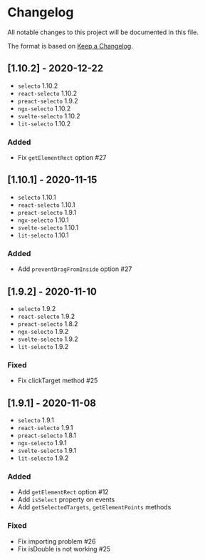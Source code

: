 # Changelog
All notable changes to this project will be documented in this file.

The format is based on [Keep a Changelog](https://keepachangelog.com/en/1.0.0/).


## [1.10.2] - 2020-12-22
* `selecto` 1.10.2
* `react-selecto` 1.10.2
* `preact-selecto` 1.9.2
* `ngx-selecto` 1.10.2
* `svelte-selecto` 1.10.2
* `lit-selecto` 1.10.2

### Added
* Fix `getElementRect` option #27


## [1.10.1] - 2020-11-15
* `selecto` 1.10.1
* `react-selecto` 1.10.1
* `preact-selecto` 1.9.1
* `ngx-selecto` 1.10.1
* `svelte-selecto` 1.10.1
* `lit-selecto` 1.10.1

### Added
* Add `preventDragFromInside` option #27

## [1.9.2] - 2020-11-10
* `selecto` 1.9.2
* `react-selecto` 1.9.2
* `preact-selecto` 1.8.2
* `ngx-selecto` 1.9.2
* `svelte-selecto` 1.9.2
* `lit-selecto` 1.9.2

### Fixed
* Fix clickTarget method #25

## [1.9.1] - 2020-11-08
* `selecto` 1.9.1
* `react-selecto` 1.9.1
* `preact-selecto` 1.8.1
* `ngx-selecto` 1.9.1
* `svelte-selecto` 1.9.1
* `lit-selecto` 1.9.2

### Added
* Add `getElementRect` option #12
* Add `isSelect` property on events
* Add `getSelectedTargets`, `getElementPoints` methods

### Fixed
* Fix importing problem #26
* Fix isDouble is not working #25